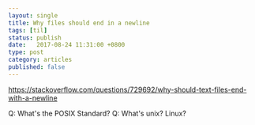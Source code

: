 ```yaml
---
layout: single
title: Why files should end in a newline
tags: [til]
status: publish
date:   2017-08-24 11:31:00 +0800
type: post
category: articles
published: false
---
```


https://stackoverflow.com/questions/729692/why-should-text-files-end-with-a-newline

Q: What's the POSIX Standard?
Q: What's unix? Linux?
